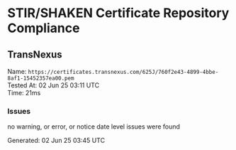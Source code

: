 # STIR/SHAKEN Certificate Repository Compliance

## TransNexus

Name: `https://certificates.transnexus.com/625J/760f2e43-4899-4bbe-8af1-15452357ea00.pem`\
Tested At: 02 Jun 25 03:11 UTC\
Time: 21ms

### Issues

no warning, or error, or notice date level issues were found

Generated: 02 Jun 25 03:45 UTC